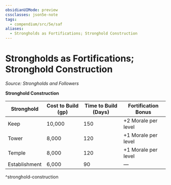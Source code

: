 ```yaml
---
obsidianUIMode: preview
cssclasses: json5e-note
tags:
  - compendium/src/5e/saf
aliases:
  - Strongholds as Fortifications; Stronghold Construction
---
```

# Strongholds as Fortifications; Stronghold Construction
*Source: Strongholds and Followers* 

**Stronghold Construction**

| Stronghold | Cost to Build (gp) | Time to Build (Days) | Fortification Bonus |
|------------|--------------------|----------------------|---------------------|
| Keep | 10,000 | 150 | +2 Morale per level |
| Tower | 8,000 | 120 | +1 Morale per level |
| Temple | 8,000 | 120 | +1 Morale per level |
| Establishment | 6,000 | 90 | — |
^stronghold-construction
